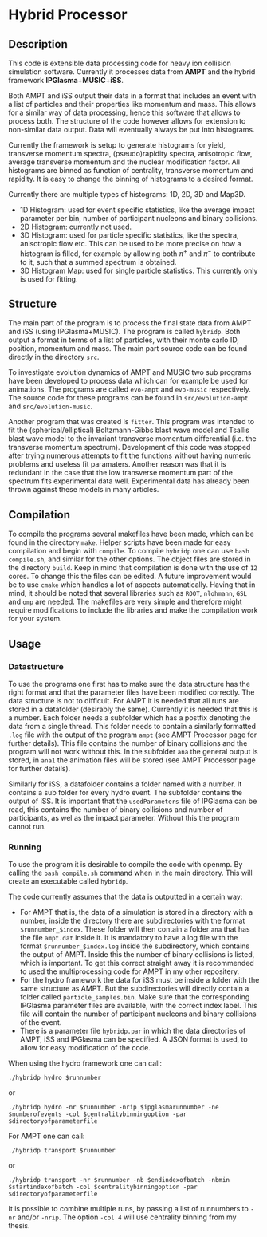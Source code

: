 # Hybrid Processor

## Description

This code is extensible data processing code for heavy ion collision simulation software. Currently it processes data from **AMPT** and the hybrid framework **IPGlasma**+**MUSIC**+**iSS**.

Both AMPT and iSS output their data in a format that includes an event with a list of particles and their properties like momentum and mass. This allows for a similar way of data processing, hence this software that allows to process both. The structure of the code however allows for extension to non-similar data output. Data will eventually always be put into histograms.

Currently the framework is setup to generate histograms for yield, transverse momentum spectra, (pseudo)rapidity spectra, anisotropic flow, average transverse momentum and the nuclear modification factor. All histograms are binned as function of centrality, transverse momentum and rapidity. It is easy to change the binning of histograms to a desired format.

Currently there are multiple types of histograms: 1D, 2D, 3D and Map3D.

- 1D Histogram: used for event specific statistics, like the average impact parameter per bin, number of participant nucleons and binary collisions.
- 2D Histogram: currently not used.
- 3D Histogram: used for particle specific statistics, like the spectra, anisotropic flow etc. This can be used to be more precise on how a histogram is filled, for example by allowing both $\pi^+$ and $\pi^-$ to contribute to it, such that a summed spectrum is obtained.
- 3D Histogram Map: used for single particle statistics. This currently only is used for fitting.

## Structure

The main part of the program is to process the final state data from AMPT and iSS (using IPGlasma+MUSIC). The program is called `hybridp`. Both output a format in terms of a list of particles, with their monte carlo ID, position, momentum and mass. The main part source code can be found directly in the directory `src`.

To investigate evolution dynamics of AMPT and MUSIC two sub programs have been developed to process data which can for example be used for animations. The programs are called `evo-ampt` and `evo-music` respectively. The source code for these programs can be found in `src/evolution-ampt` and `src/evolution-music`.

Another program that was created is `fitter`. This program was intended to fit the (spherical/elliptical) Boltzmann-Gibbs blast wave model and Tsallis blast wave model to the invariant transverse momentum differential (i.e. the transverse momentum spectrum). Development of this code was stopped after trying numerous attempts to fit the functions without having numeric problems and useless fit paramaters. Another reason was that it is redundant in the case that the low transverse momentum part of the spectrum fits experimental data well. Experimental data has already been thrown against these models in many articles.

## Compilation

To compile the programs several makefiles have been made, which can be found in the directory `make`. Helper scripts have been made for easy compilation and begin with `compile`. To compile `hybridp` one can use `bash compile.sh`, and similar for the other options. The object files are stored in the directory `build`. Keep in mind that compilation is done with the use of `12` cores. To change this the files can be edited. A future improvement would be to use `cmake` which handles a lot of aspects automatically. Having that in mind, it should be noted that several libraries such as `ROOT`, `nlohmann`, `GSL` and `omp` are needed. The makefiles are very simple and therefore might require modifications to include the libraries and make the compilation work for your system.

## Usage

### Datastructure

To use the programs one first has to make sure the data structure has the right format and that the parameter files have been modified correctly. The data structure is not to difficult. For AMPT it is needed that all runs are stored in a datafolder (desirably the same). Currently it is needed that this is a number. Each folder needs a subfolder which has a postfix denoting the data from a single thread. This folder needs to contain a similarly formatted `.log` file with the output of the program `ampt` (see AMPT Processor page for further details). This file contains the number of binary collisions and the program will not work without this. In the subfolder `ana` the general output is stored, in `ana1` the animation files will be stored (see AMPT Processor page for further details).

Similarly for iSS, a datafolder contains a folder named with a number. It contains a sub folder for every hydro event. The subfolder contains the output of iSS. It is important that the `usedParameters` file of IPGlasma can be read, this contains the number of binary collisions and number of participants, as wel as the impact parameter. Without this the program cannot run.

### Running

To use the program it is desirable to compile the code with openmp. By calling the `bash compile.sh` command when in the main directory. This will create an executable called `hybridp`.

The code currently assumes that the data is outputted in a certain way:

- For AMPT that is, the data of a simulation is stored in a directory with a number, inside the directory there are subdirectories with the format `$runnumber_$index`. These folder will then contain a folder `ana` that has the file `ampt.dat` inside it. It is mandatory to have a log file with the format `$runnumber_$index.log` inside the subdirectory, which contains the output of AMPT. Inside this the number of binary collisions is listed, which is important. To get this correct straight away it is recommended to used the multiprocessing code for AMPT in my other repositery.
- For the hydro framework the data for iSS must be inside a folder with the same structure as AMPT. But the subdirectories will directly contain a folder called `particle_samples.bin`. Make sure that the corresponding IPGlasma parameter files are available, with the correct index label. This file will contain the number of participant nucleons and binary collisions of the event.
- There is a parameter file `hybridp.par` in which the data directories of AMPT, iSS and IPGlasma can be specified. A JSON format is used, to allow for easy modification of the code.

When using the hydro framework one can call:

```
./hybridp hydro $runnumber
```

or

```
./hybridp hydro -nr $runnumber -nrip $ipglasmarunnumber -ne $numberofevents -col $centralitybinningoption -par $directoryofparameterfile
```

For AMPT one can call:

```
./hybridp transport $runnumber
```

or

```
./hybridp transport -nr $runnumber -nb $endindexofbatch -nbmin $startindexofbatch -col $centralitybinningoption -par $directoryofparameterfile
```

It is possible to combine multiple runs, by passing a list of runnumbers to `-nr` and/or `-nrip`. The option `-col 4` will use centrality binning from my thesis.
